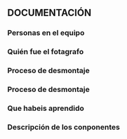 ## DOCUMENTACIÓN

### Personas en el equipo


### Quién fue el fotagrafo

### Proceso de desmontaje

### Proceso de desmontaje

### Que habeis aprendido

### Descripción de los conponentes

